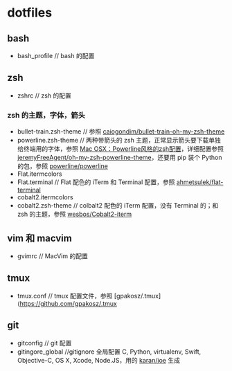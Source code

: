 # dotfiles

## bash
* bash_profile    // bash 的配置

## zsh
* zshrc    // zsh 的配置    

### zsh 的主题，字体，箭头
* bullet-train.zsh-theme    // 参照 [caiogondim/bullet-train-oh-my-zsh-theme](https://github.com/caiogondim/bullet-train-oh-my-zsh-theme)    
* powerline.zsh-theme    // 两种带箭头的 zsh 主题，正常显示箭头要下载单独给终端用的字体，参照 [Mac OSX：Powerline风格的zsh配置](http://www.dss886.com/mac%2520osx/2015/01/10/00-24/)，详细配置参照 [jeremyFreeAgent/oh-my-zsh-powerline-theme](https://github.com/jeremyFreeAgent/oh-my-zsh-powerline-theme)，还要用 pip 装个 Python 的包，参照 [powerline/powerline](https://github.com/powerline/powerline)    
* Flat.itermcolors    
* Flat.terminal    // Flat 配色的 iTerm 和 Terminal 配置，参照 [ahmetsulek/flat-terminal](https://github.com/ahmetsulek/flat-terminal)
* cobalt2.itermcolors    
* cobalt2.zsh-theme    // colbalt2 配色的 iTerm 配置，没有 Terminal 的；和 zsh 的主题，参照 [wesbos/Cobalt2-iterm](https://github.com/wesbos/Cobalt2-iterm)
    
## vim 和 macvim
* gvimrc    // MacVim 的配置

## tmux
* tmux.conf    // tmux 配置文件，参照 [gpakosz/.tmux](https://github.com/gpakosz/.tmux

## git
* gitconfig    // git 配置
* gitingore_global    //gitignore 全局配置 C, Python, virtualenv, Swift, Objective-C, OS X, Xcode, Node.JS，用的 [karan/joe](https://github.com/karan/joe) 生成


